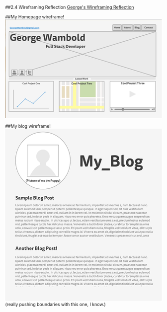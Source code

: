 ##2.4 Wireframing Reflection
[George's Wireframing Reflection](http://youtu.be/bBIe9mKI0Bg)

##My Homepage wireframe! 
![homepage-wireframe](wireframe-index.png)


##My blog wireframe!
![blog-wireframe](wireframe-blog-index.png)
(really pushing boundaries with this one, I know.)